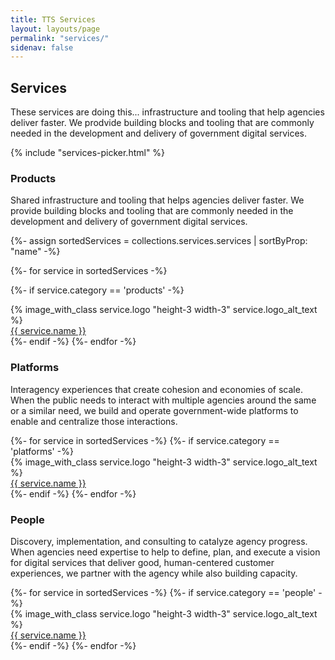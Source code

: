 ```yaml
---
title: TTS Services
layout: layouts/page
permalink: "services/"
sidenav: false
---
```

<h2 class="site-preview-heading">Services</h2>
<p class="padding-bottom-2">These services are doing this... infrastructure and tooling
that help agencies deliver faster. We prodvide building blocks
and tooling that are commonly needed in the development and delivery
of government digital services.</p>

{% include "services-picker.html" %}

<div class="grid-row padding-bottom-3">
<h3 class="margin-bottom-0">Products</h3>
<p><span class="text-bold">Shared infrastructure and tooling that helps agencies deliver faster.</span> We provide building blocks and tooling that are commonly needed in the development and delivery of government digital services.</p>
{%- assign sortedServices = collections.services.services | sortByProp: "name" -%}

{%- for service in sortedServices -%}

{%- if service.category == 'products' -%}
<div class="desktop:grid-col-2 display-flex flex-column flex-align-center padding-bottom-2">
  <div class="service-logo">
  {% image_with_class service.logo "height-3 width-3" service.logo_alt_text %}
  </div>
  <div class="service-name">
    <a href="{{service.link}}">{{ service.name }}</a>
  </div>
</div>
{%- endif -%}
{%- endfor -%}
</div>
<div class="grid-row padding-bottom-3">
<h3 class="margin-bottom-0">Platforms</h3>
<p><span class="text-bold">Interagency experiences that create cohesion and economies of scale.</span> When the public needs to interact with multiple agencies around the same or a similar need, we build and operate government-wide platforms to enable and centralize those interactions.</p>
{%- for service in sortedServices -%}
{%- if service.category == 'platforms' -%}
<div class="desktop:grid-col-2 display-flex flex-column flex-align-center">
  <div class="service-logo">
  {% image_with_class service.logo "height-3 width-3" service.logo_alt_text %}
  </div>
  <div class="service-name">
    <a href="{{service.link}}">{{ service.name }}</a>
  </div>
</div>
{%- endif -%}
{%- endfor -%}
</div>
<div class="grid-row">
<h3 class="margin-bottom-0">People</h3>
<p><span class="text-bold">Discovery, implementation, and consulting to catalyze agency progress.</span> When agencies need expertise to help to define, plan, and execute a vision for digital services that deliver good, human-centered customer experiences, we partner with the agency while also building capacity.</p>
{%- for service in sortedServices -%}
{%- if service.category == 'people' -%}
<div class="desktop:grid-col-2 display-flex flex-column flex-align-center">
  <div class="service-logo">
  {% image_with_class service.logo "height-3 width-3" service.logo_alt_text %}
  </div>
  <div class="service-name">
    <a href="{{service.link}}">{{ service.name }}</a>
  </div>
</div>
{%- endif -%}
{%- endfor -%}
</div>
